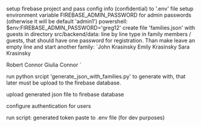  setup firebase project and pass config info (confidential) to '.env' file
 setup environment variable FIREBASE_ADMIN_PASSWORD for admin passwords (otherwise it will be default 'admin1')
 powershell: $env:FIREBASE_ADMIN_PASSWORD='greg12'
create file 'families.json' with guests in directory src/backend/data:
line by line type in family members / guests, that should have one password for registration. Than make leave an empty line and start another family:
`John Krasinsky
Emily Krasinsky
Sara Krasinsky

Robert Connor
Giulia Connor
`

run python srcipt 'generate_json_with_families.py' to generate with, that later must be upload to the firebase database.

upload generated json file to firebase database

configure authentication for users

run script:
generated token paste to .env file (for dev purposes)